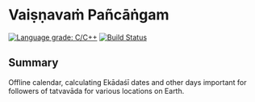 # Vaiṣṇavaṁ Pañcāṅgam

[![Language grade: C/C++](https://img.shields.io/lgtm/grade/cpp/g/ashutosh108/vaishnavam-panchangam.svg?logo=lgtm&logoWidth=18)](https://lgtm.com/projects/g/ashutosh108/vaishnavam-panchangam/context:cpp)
[![Build Status](https://github.com/ashutosh108/vaishnavam-panchangam/actions/workflows/ci.yml/badge.svg)](https://github.com/ashutosh108/vaishnavam-panchangam/actions)

## Summary

Offline calendar, calculating Ekādaśī dates and other days important for followers of tatvavāda for various locations on Earth.
